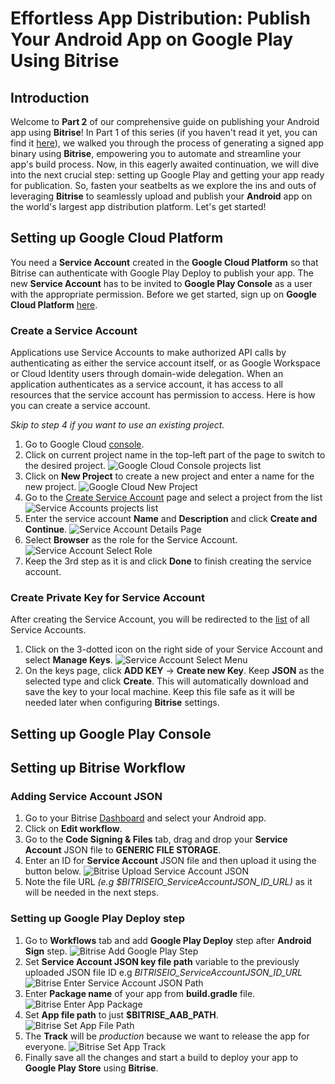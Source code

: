 # Effortless App Distribution: Publish Your Android App on Google Play Using Bitrise

## Introduction
Welcome to **Part 2** of our comprehensive guide on publishing your Android app using **Bitrise**! In Part 1 of this series (if you haven't read it yet, you can find it [here](https://blog.numericaideas.com/accelerate-android-app-delivery-via-bitrise-ci-cd-pipelines)), we walked you through the process of generating a signed app binary using **Bitrise**, empowering you to automate and streamline your app's build process. Now, in this eagerly awaited continuation, we will dive into the next crucial step: setting up Google Play and getting your app ready for publication. So, fasten your seatbelts as we explore the ins and outs of leveraging **Bitrise** to seamlessly upload and publish your **Android** app on the world's largest app distribution platform. Let's get started!

## Setting up Google Cloud Platform
You need a **Service Account** created in the **Google Cloud Platform** so that Bitrise can authenticate with Google Play Deploy to publish your app. The new **Service Account** has to be invited to **Google Play Console** as a user with the appropriate permission. Before we get started, sign up on **Google Cloud Platform** [here](https://cloud.google.com).
### Create a Service Account
Applications use Service Accounts to make authorized API calls by authenticating as either the service account itself, or as Google Workspace or Cloud Identity users through domain-wide delegation. When an application authenticates as a service account, it has access to all resources that the service account has permission to access. Here is how you can create a service account.

*Skip to step 4 if you want to use an existing project.*
1. Go to Google Cloud [console](https://console.cloud.google.com/).
2. Click on current project name in the top-left part of the page to switch to the desired project.
![Google Cloud Console projects list](./images/google_cloud_console_projects_view.png)
3. Click on **New Project** to create a new project and enter a name for the new project.
![Google Cloud New Project](./images/google_cloud_new_project.png)
4. Go to the [Create Service Account](https://console.cloud.google.com/projectselector/iam-admin/serviceaccounts) page and select a project from the list
![Service Accounts projects list](./images/service_account_select_project.png)
5. Enter the service account  **Name** and **Description** and click **Create and Continue**.
![Service Account Details Page](./images/service_account_details_page.png)
6. Select **Browser** as the role for the Service Account.
![Service Account Select Role](./images/service_account_select_role.png)
7. Keep the 3rd step as it is and click **Done** to finish creating the service account.


### Create Private Key for Service Account 
After creating the Service Account, you will be redirected to the [list](https://console.cloud.google.com/iam-admin/serviceaccounts) of all Service Accounts.

1. Click on the 3-dotted icon on the right side of your Service Account and select **Manage Keys**.
![Service Account Select Menu](./images/service_account_click_menu.png)
2. On the keys page, click **ADD KEY** -> **Create new Key**. Keep **JSON** as the selected type and click **Create**. This will automatically download and save the key to your local machine. 
Keep this file safe as it will be needed later when configuring **Bitrise** settings.
## Setting up Google Play Console

## Setting up Bitrise Workflow
### Adding Service Account JSON
1. Go to your Bitrise [Dashboard](https://app.bitrise.io/dashboard) and select your Android app.
2. Click on **Edit workflow**. 
3. Go to the **Code Signing & Files** tab, drag and drop your **Service Account** JSON file to **GENERIC FILE STORAGE**.
4. Enter an ID for **Service Account** JSON file and then upload it using the button below.
![Bitrise Upload Service Account JSON](./images/bitrise_upload_json.png)
5. Note the file URL *(e.g $BITRISEIO_ServiceAccountJSON_ID_URL)* as it will be needed in the next steps.
### Setting up Google Play Deploy step
1. Go to **Workflows** tab and add **Google Play Deploy** step after **Android Sign** step.
![Bitrise Add Google Play Step](./images/bitrise_add_google_play_step.png)
2. Set **Service Account JSON key file path** variable to the previously uploaded JSON file ID e.g *BITRISEIO_ServiceAccountJSON_ID_URL*
![Bitrise Enter Service Account JSON Path](./images/bitrise_enter_service_account_json.png)
3. Enter **Package name** of your app from **build.gradle** file.
![Bitrise Enter App Package](./images/bitrise_enter_package_name.png)
4. Set **App file path** to just **$BITRISE_AAB_PATH**.
![Bitrise Set App File Path](./images/bitrise_set_app_file_path.png)
5. The **Track** will be *production* because we want to release the app for everyone.
![Bitrise Set App Track](./images/bitrise_set_app_track.png)
6. Finally save all the changes and start a build to deploy your app to **Google Play Store** using **Bitrise**.